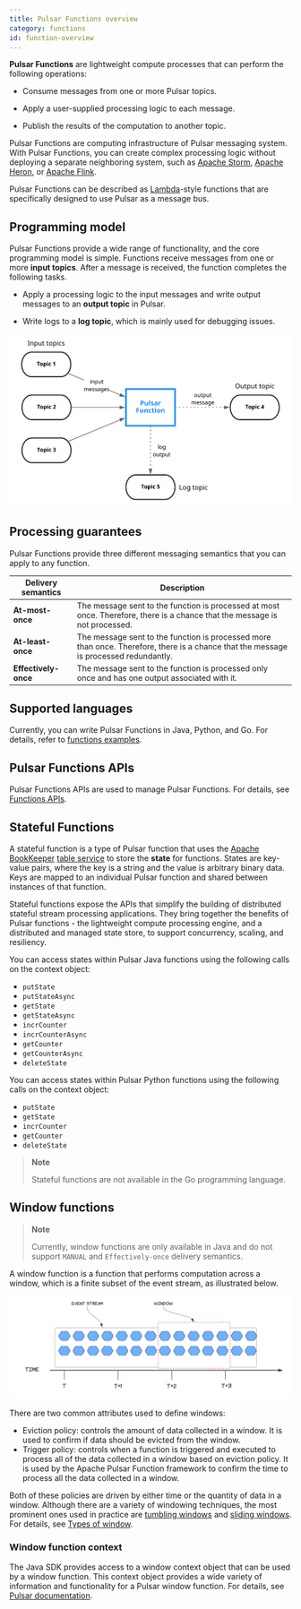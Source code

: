 ```yaml
---
title: Pulsar Functions overview
category: functions
id: function-overview
---
```


**Pulsar Functions** are lightweight compute processes that can perform the following operations:

- Consume messages from one or more Pulsar topics.

- Apply a user-supplied processing logic to each message.

- Publish the results of the computation to another topic.

Pulsar Functions are computing infrastructure of Pulsar messaging system. With Pulsar Functions, you can create complex processing logic without deploying a separate neighboring system, such as [Apache Storm](http://storm.apache.org/), [Apache Heron](https://heron.incubator.apache.org/), or [Apache Flink](https://flink.apache.org/).  

Pulsar Functions can be described as [Lambda](https://aws.amazon.com/lambda/)-style functions that are specifically designed to use Pulsar as a message bus.

## Programming model

Pulsar Functions provide a wide range of functionality, and the core programming model is simple. Functions receive messages from one or more **input topics**. After a message is received, the function completes the following tasks.

- Apply a processing logic to the input messages and write output messages to an **output topic** in Pulsar.

- Write logs to a **log topic**, which is mainly used for debugging issues.

![Pulsar Functions Programing Model](../assets/pulsar-functions-overview.png)

## Processing guarantees

Pulsar Functions provide three different messaging semantics that you can apply to any function.

| Delivery semantics | Description |
| ------------------| ------- |
| **At-most-once**  | The message sent to the function is processed at most once. Therefore, there is a chance that the message is not processed.  |
| **At-least-once**  | The message sent to the function is processed more than once. Therefore, there is a chance that the message is processed redundantly. |
| **Effectively-once**  | The message sent to the function is processed only once and has one output associated with it. |

## Supported languages

Currently, you can write Pulsar Functions in Java, Python, and Go. For details, refer to [functions examples](https://github.com/streamnative/function-mesh/tree/master/config/samples).

## Pulsar Functions APIs

Pulsar Functions APIs are used to manage Pulsar Functions. For details, see [Functions APIs](https://pulsar.apache.org/functions-rest-api/).

## Stateful Functions

A stateful function is a type of Pulsar function that uses the [Apache BookKeeper](https://bookkeeper.apache.org/) [table service](https://docs.google.com/document/d/155xAwWv5IdOitHh1NVMEwCMGgB28M3FyMiQSxEpjE-Y/edit#heading=h.56rbh52koe3f) to store the **state** for functions. States are key-value pairs, where the key is a string and the value is arbitrary binary data. Keys are mapped to an individual Pulsar function and shared between instances of that function.

Stateful functions expose the APIs that simplify the building of distributed stateful stream processing applications. They bring together the benefits of Pulsar functions - the lightweight compute processing engine, and a distributed and managed state store, to support concurrency, scaling, and resiliency.

You can access states within Pulsar Java functions using the following calls on the context object:

- `putState`
- `putStateAsync`
- `getState`
- `getStateAsync`
- `incrCounter`
- `incrCounterAsync`
- `getCounter`
- `getCounterAsync`
- `deleteState`

You can access states within Pulsar Python functions using the following calls on the context object:

- `putState`
- `getState`
- `incrCounter`
- `getCounter`
- `deleteState` 

> **Note**
>
> Stateful functions are not available in the Go programming language.

## Window functions

> **Note**
>
> Currently, window functions are only available in Java and do not support `MANUAL` and `Effectively-once` delivery semantics.

A window function is a function that performs computation across a window, which is a finite subset of the event stream, as illustrated below.

![Pulsar window functions](../assets/window-function.svg)

There are two common attributes used to define windows:

- Eviction policy: controls the amount of data collected in a window. It is used to confirm if data should be evicted from the window.
- Trigger policy: controls when a function is triggered and executed to process all of the data collected in a window based on eviction policy. It is used by the Apache Pulsar Function framework to confirm the time to process all the data collected in a window.

Both of these policies are driven by either time or the quantity of data in a window. Although there are a variety of windowing techniques, the most prominent ones used in practice are [tumbling windows](https://pulsar.apache.org/docs/next/functions-concepts#tumbling-window) and [sliding windows](https://pulsar.apache.org/docs/next/functions-concepts#sliding-window). For details, see [Types of window](https://pulsar.apache.org/docs/next/functions-concepts#types-of-window).

### Window function context

The Java SDK provides access to a window context object that can be used by a window function. This context object provides a wide variety of information and functionality for a Pulsar window function. For details, see [Pulsar documentation](https://pulsar.apache.org/docs/next/window-functions-context).
